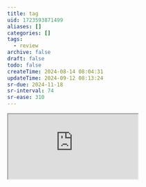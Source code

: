```yaml
---
title: tag
uid: 1723593871499
aliases: []
categories: []
tags:
  - review
archive: false
draft: false
todo: false
createTime: 2024-08-14 08:04:31
updateTime: 2024-09-12 08:13:24
sr-due: 2024-11-18
sr-interval: 74
sr-ease: 310
---
```


<iframe
  class="iframe_full"
  src="https://dict.youdao.com/result?word=tag&lang=en"
>
</iframe>
